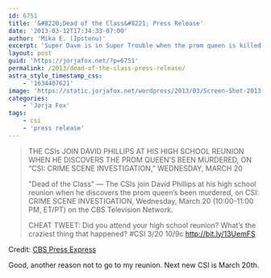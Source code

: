```yaml
---
id: 6751
title: '&#8220;Dead of the Class&#8221; Press Release'
date: '2013-03-12T17:34:33-07:00'
author: 'Mika E. (Ipstenu)'
excerpt: 'Super Dave is in Super Trouble when the prom queen is killed at his reunion on CSI, March 20th.'
layout: post
guid: 'https://jorjafox.net/?p=6751'
permalink: /2013/dead-of-the-class-press-release/
astra_style_timestamp_css:
    - '1634407621'
image: 'https://static.jorjafox.net/wordpress/2013/03/Screen-Shot-2013-03-12-at-12-Mar-5.31.26-PM.png'
categories:
    - 'Jorja Fox'
tags:
    - csi
    - 'press release'
---
```


<blockquote>THE CSIs JOIN DAVID PHILLIPS AT HIS HIGH SCHOOL REUNION WHEN HE DISCOVERS THE PROM QUEEN’S BEEN MURDERED, ON “CSI: CRIME SCENE INVESTIGATION,” WEDNESDAY, MARCH 20

"Dead of the Class" — The CSIs join David Phillips at his high school reunion when he discovers the prom queen’s been murdered, on CSI: CRIME SCENE INVESTIGATION, Wednesday, March 20 (10:00-11:00 PM, ET/PT) on the CBS Television Network.

CHEAT TWEET: Did you attend your high school reunion? What’s the craziest thing that happened? #CSI 3/20 10/9c http://bit.ly/13UemFS</blockquote>
Credit: <a href="http://www.cbspressexpress.com/cbs-entertainment/shows/csi-crime-scene-investigation/releases/view?id=34869">CBS Press Express</a>

Good, another reason not to go to my reunion. Next new CSI is March 20th.